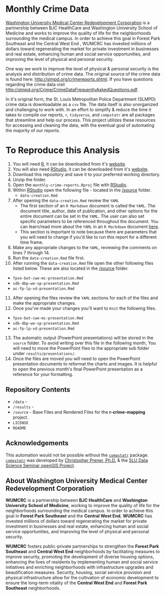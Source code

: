 # Monthly Crime Data

[Washington University Medical Center Redevelopment Corporation](http://wumcrc.com) is a partnership between BJC HealthCare and Washington University School of Medicine and works to improve the quality of life for the neighborhoods surrounding the medical campus. In order to achieve this goal in Forest Park Southeast and the Central West End , WUMCRC has invested millions of dollars toward regenerating the market for private investment in businesses and real estate, enhancing human and social service opportunities, and improving the level of physical and personal security.

One way we work to improve the level of physical & personal security is the analysis and distribution of crime data. The original source of the crime data is found here: <http://slmpd.org/crimereports.shtml>. If you have questions regarding the crime data visit <http://slmpd.org/Crime/CrimeDataFrequentlyAskedQuestions.pdf>.

In it's original form, the St. Louis Metropolitan Police Department (SLMPD) crime data is downloadable as a `csv` file. The data itself is also unorganized and challenging to work with. In an effort to simplify & reduce the time it takes to compile our reports, `r`, `tidyverse`, and `compstatr` are all packages that streamline and help our process. This project utilizes these resources for accessing and cleaning the data, with the eventual goal of automating the majority of our reports.

# To Reproduce this Analysis

1. You will need [R](https://www.r-project.org/), it can be downloaded from it's [website](https://cloud.r-project.org/).
2. You will also need [RStudio](https://rstudio.com/), it can be downloaded from it's [website](https://rstudio.com/products/rstudio/download/).
3. Download this repository and save it to your preferred working directory. 
4. Unzip the folder. 
5. Open the `monthly-crime-reports.Rproj` file with [RStudio](https://rstudio.com/).
6. Within [RStudio](https://rstudio.com/) open the following file - located in the [/source](https://github.com/wumcrc/monthly-crime-reports/tree/master/source) folder.
   * `data-creation.Rmd`
7. After opening the `data-creation.Rmd` review the `YAML`
   * The first section of an `R Markdown` document is called the `YAML`. The document title, author, date of publication, and other options for the entire document can be set in the `YAML`. The user can also set specific parameters to be referenced throughout the document. You can learn/read more about the `YAML` in an `R Markdown` document [here](https://r4ds.had.co.nz/r-markdown.html#yaml-header).
   * This section is important to note because there are parameters that you will need to change if you'd like to run this report for a different time frame. 
8. Make any appropriate changes to the `YAML`, reviewing the comments on lines 7 through 14. 
9. Run the `data-creation.Rmd` file first.
10. After running the `data-creation.Rmd` file open the other following files listed below. These are also located in the [/source](https://github.com/wumcrc/monthly-crime-reports/tree/master/source) folder.
   * `fpse-bot-cwe-mc-presentation.Rmd`
   * `sdb-dbp-we-vp-presentation.Rmd`
   * `ac-fp-lp-vd-presentation.Rmd`
11. After opening the files review the `YAML` sections for each of the files and make the appropriate changes.  
12. Once you've made your changes you'll want to `Knit` the following files. 
   * `fpse-bot-cwe-mc-presentation.Rmd`
   * `sdb-dbp-we-vp-presentation.Rmd`
   * `ac-fp-lp-vd-presentation.Rmd`
13. The automatic output (PowerPoint presentations) will be stored in the `source` folder. To avoid writing over this file in the following month, You will need to move the PowerPoint files to the appropriate sub folder under `results/presentations/`.
14. Once the files are moved you will need to open the PowerPoint presentation documents to reformat the charts and images. It is helpful to open the previous month's final PowerPoint presentation as a reference for your formatting. 

## Repository Contents

*   `/data`    - 
*   `/results` -
*   `/source`  - Base Files and Rendered Files for the __r-crime-mapping__ project.
*   `LICENSE`
*   `README`

## Acknowledgements

This automation would not be possible without the [`compstatr`](https://slu-opengis.github.io/compstatr/index.html) package.
[`compstatr`](https://slu-opengis.github.io/compstatr/index.html) was developed by [Christopher Prener, Ph.D.](https://chris-prener.github.io/) & the [SLU Data Science Seminar openGIS Project](https://github.com/slu-openGIS).

## About Washington University Medical Center Redevelopment Corporation

**WUMCRC** is a partnership between **BJC HealthCare** and **Washington University School of Medicine**, working to improve the quality of life for the neighborhoods surrounding the medical campus. In order to achieve this goal in **Forest Park Southeast** and the **Central West End**, **WUMCRC** has invested millions of dollars toward regenerating the market for private investment in businesses and real estate, enhancing human and social service opportunities, and improving the level of physical and personal security.

**WUMCRC** fosters public-private partnerships to strengthen the **Forest Park Southeast** and **Central West End** neighborhoods by facilitating measures to improve security, promoting the development of diverse housing options, enhancing the lives of residents by implementing human and social service initiatives and enriching neighborhoods with infrastructure upgrades and beautification measures. Security, housing, social service provision and physical infrastructure allow for the cultivation of economic development to ensure the long-term vitality of the **Central West End** and **Forest Park Southeast** neighborhoods.

